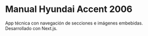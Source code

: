 # Manual Hyundai Accent 2006

App técnica con navegación de secciones e imágenes embebidas. Desarrollado con Next.js.
